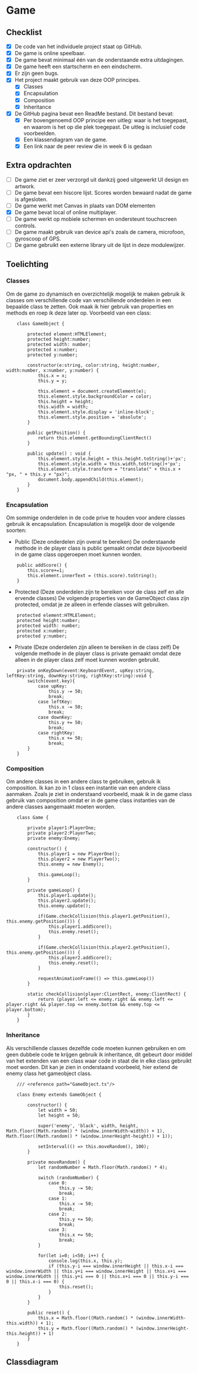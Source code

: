 # Game
## Checklist
- [x] De code van het individuele project staat op GitHub.
- [x] De game is online speelbaar.
- [x] De game bevat minimaal één van de onderstaande extra uitdagingen.
- [x] De game heeft een startscherm en een eindscherm.
- [x] Er zijn geen bugs.
- [x] Het project maakt gebruik van deze OOP principes.
    - [x] Classes
    - [x] Encapsulation
    - [x] Composition
    - [x] Inheritance
- [x] De GitHub pagina bevat een ReadMe bestand. Dit bestand bevat:
    - [x] Per bovengenoemd OOP principe een uitleg: waar is het toegepast, en waarom is het
        op die plek toegepast. De uitleg is inclusief code voorbeelden.
    - [x] Een klassendiagram van de game.
    - [x] Een link naar de peer review die in week 6 is gedaan
## Extra opdrachten
- [ ] De game ziet er zeer verzorgd uit dankzij goed uitgewerkt UI design en artwork.
- [ ] De game bevat een hiscore lijst. Scores worden bewaard nadat de game is afgesloten.
- [ ] De game werkt met Canvas in plaats van DOM elementen
- [x] De game bevat local of online multiplayer.
- [ ] De game werkt op mobiele schermen en ondersteunt touchscreen controls.
- [ ] De game maakt gebruik van device api's zoals de camera, microfoon, gyroscoop of GPS.
- [ ] De game gebruikt een externe library uit de lijst in deze modulewijzer.
## Toelichting
### Classes
Om de game zo dynamisch en overzichtelijk mogelijk te maken gebruik ik classes om verschillende code van verschillende onderdelen in een bepaalde class te zetten. Ook maak ik hier gebruik van properties en methods en roep ik deze later op.
Voorbeeld van een class:
```
    class GameObject {

        protected element:HTMLElement;
        protected height:number;
        protected width: number;
        protected x:number;
        protected y:number;

        constructor(e:string, color:string, height:number, width:number, x:number, y:number) {
            this.x = x;
            this.y = y;

            this.element = document.createElement(e);
            this.element.style.backgroundColor = color;
            this.height = height;
            this.width = width;
            this.element.style.display = 'inline-block';
            this.element.style.position = 'absolute';
        }

        public getPosition() {
            return this.element.getBoundingClientRect()
        }

        public update() : void {
            this.element.style.height = this.height.toString()+'px';
            this.element.style.width = this.width.toString()+'px';
            this.element.style.transform = "translate(" + this.x + "px, " + this.y + "px)";
            document.body.appendChild(this.element);
        }
    }
```
### Encapsulation
Om sommige onderdelen in de code prive te houden voor andere classes gebruik ik encapsulation. Encapsulation is mogelijk door de volgende soorten:
- Public (Deze onderdelen zijn overal te bereiken)
De onderstaande methode in de player class is public gemaakt omdat deze bijvoorbeeld in de game class opgeroepen moet kunnen worden.
```
    public addScore() {
        this.score+=1;
        this.element.innerText = (this.score).toString();
    }
```
- Protected (Deze onderdelen zijn te bereiken voor de class zelf en alle ervende classes)
De volgende properties van de GameObject class zijn protected, omdat je ze alleen in erfende classes wilt gebruiken.
```
    protected element:HTMLElement;
    protected height:number;
    protected width: number;
    protected x:number;
    protected y:number;
```
- Private (Deze onderdelen zijn alleen te bereiken in de class zelf)
De volgende methode in de player class is private gemaakt omdat deze alleen in de player class zelf moet kunnen worden gebruikt.
```
    private onKeyDown(event:KeyboardEvent, upKey:string, leftKey:string, downKey:string, rightKey:string):void {
        switch(event.key){
            case upKey:
                this.y -= 50;
                break;
            case leftKey:
                this.x -= 50;
                break;
            case downKey:
                this.y += 50;
                break;
            case rightKey:
                this.x += 50;
                break;
        }
    }
```
### Composition
Om andere classes in een andere class te gebruiken, gebruik ik composition. Ik kan zo in 1 class een instantie van een andere class aanmaken. Zoals je ziet in onderstaand voorbeeld, maak ik in de game class gebruik van composition omdat er in de game class instanties van de andere classes aangemaakt moeten worden.
```
    class Game {

        private player1:PlayerOne;
        private player2:PlayerTwo;
        private enemy:Enemy;

        constructor() {
            this.player1 = new PlayerOne();
            this.player2 = new PlayerTwo();
            this.enemy = new Enemy();

            this.gameLoop();
        }

        private gameLoop() {
            this.player1.update();
            this.player2.update();
            this.enemy.update();

            if(Game.checkCollision(this.player1.getPosition(), this.enemy.getPosition())) {
                this.player1.addScore();
                this.enemy.reset();
            }

            if(Game.checkCollision(this.player2.getPosition(), this.enemy.getPosition())) {
                this.player2.addScore();
                this.enemy.reset();
            }

            requestAnimationFrame(() => this.gameLoop())
        }

        static checkCollision(player:ClientRect, enemy:ClientRect) {
            return (player.left <= enemy.right && enemy.left <= player.right && player.top <= enemy.bottom && enemy.top <= player.bottom);
        }
    }
```
### Inheritance
Als verschillende classes dezelfde code moeten kunnen gebruiken en om geen dubbele code te krijgen gebruik ik inheritance, dit gebeurt door middel van het extenden van een class waar code in staat die in elke class gebruikt moet worden. Dit kan je zien in onderstaand voorbeeld, hier extend de enemy class het gameobject class.
```
    /// <reference path="GameObject.ts"/>

    class Enemy extends GameObject {

        constructor() {
            let width = 50;
            let height = 50;

            super('enemy', 'black', width, height, Math.floor((Math.random() * (window.innerWidth-width)) + 1),     Math.floor((Math.random() * (window.innerHeight-height)) + 1));

            setInterval(() => this.moveRandom(), 100);
        }

        private moveRandom() {
            let randomNumber = Math.floor(Math.random() * 4);

            switch (randomNumber) {
                case 0:
                    this.y -= 50;
                    break;
                case 1:
                    this.x -= 50;
                    break;
                case 2:
                    this.y += 50;
                    break;
                case 3:
                    this.x += 50;
                    break;
            }

            for(let i=0; i<50; i++) {
                console.log(this.x, this.y);
                if (this.y-i === window.innerHeight || this.x-i === window.innerWidth || this.y+i === window.innerHeight || this.x+i === window.innerWidth || this.y+i === 0 || this.x+i === 0 || this.y-i === 0 || this.x-i === 0) {
                    this.reset();
                }
            }
        }

        public reset() {
            this.x = Math.floor((Math.random() * (window.innerWidth-this.width)) + 1);
            this.y = Math.floor((Math.random() * (window.innerHeight-this.height)) + 1)
        }
    }
```
## Classdiagram
